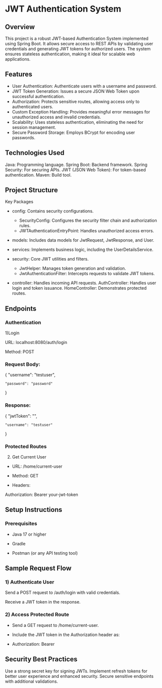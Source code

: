 # JWT Authentication System

## Overview

This project is a robust JWT-based Authentication System implemented using Spring Boot. It allows secure access to REST APIs by validating user credentials and generating JWT tokens for authorized users. The system ensures stateless authentication, making it ideal for scalable web applications.

## Features

- User Authentication: Authenticate users with a username and password.
- JWT Token Generation: Issues a secure JSON Web Token upon successful authentication.
- Authorization: Protects sensitive routes, allowing access only to authenticated users.
- Custom Exception Handling: Provides meaningful error messages for unauthorized access and invalid credentials.
- Scalability: Uses stateless authentication, eliminating the need for session management.
- Secure Password Storage: Employs BCrypt for encoding user passwords.

## Technologies Used

Java: Programming language.
Spring Boot: Backend framework.
Spring Security: For securing APIs.
JWT (JSON Web Token): For token-based authentication.
Maven: Build tool.

## Project Structure

Key Packages
- config: Contains security configurations.
   - SecurityConfig: Configures the security filter chain and authorization rules.
   - JWTAuthenticationEntryPoint: Handles unauthorized access errors.
- models: Includes data models for JwtRequest, JwtResponse, and User.
- services: Implements business logic, including the UserDetailsService.
- security: Core JWT utilities and filters.
  
   - JwtHelper: Manages token generation and validation.
   - JwtAuthenticationFilter: Intercepts requests to validate JWT tokens.
- controller: Handles incoming API requests.
   AuthController: Handles user login and token issuance.
   HomeController: Demonstrates protected routes.
 
## Endpoints

### Authentication

1)Login 

 URL: localhost:8080/auth/login
 
 Method: POST
 
 ### Request Body: 
 
{
    "username": "testuser",
    
    "password": "password"
}

### Response:

{
    "jwtToken": "<your-jwt-token>", 
    
    "username": "testuser"
}

### Protected Routes

2) Get Current User
   
-    URL: /home/current-user

-    Method: GET

-    Headers:

Authorization: Bearer your-jwt-token

## Setup Instructions 

### Prerequisites

- Java 17 or higher

- Gradle

- Postman (or any API testing tool)

## Sample Request Flow

### 1) Authenticate User

Send a POST request to /auth/login with valid credentials.

Receive a JWT token in the response.

### 2) Access Protected Route

- Send a GET request to /home/current-user.

- Include the JWT token in the Authorization header as:

- Authorization: Bearer <your-jwt-token>

## Security Best Practices

Use a strong secret key for signing JWTs.
Implement refresh tokens for better user experience and enhanced security.
Secure sensitive endpoints with additional validations.
